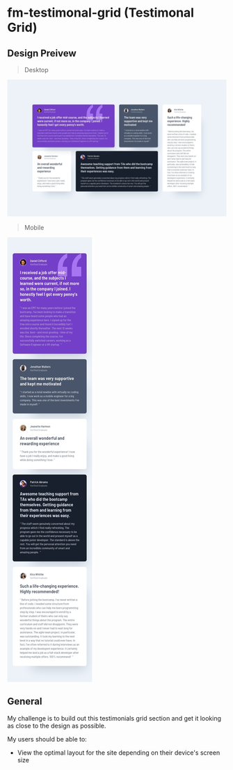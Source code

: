 # fm-testimonal-grid (Testimonal Grid)

## Design Preivew

> Desktop

![Desktop Design](./design/desktop-design.jpg)

> Mobile

![Mobile Design](./design/mobile-design.jpg)

## General

My challenge is to build out this testimonials grid section and get it looking as close to the design as possible.

My users should be able to:

- View the optimal layout for the site depending on their device's screen size